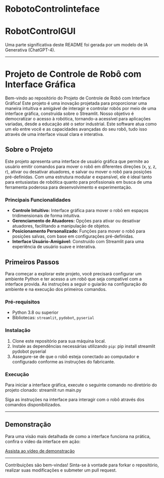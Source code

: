 # RobotoControlinteface

# RobotControlGUI
Uma parte significativa deste README foi gerada por um modelo de IA Generativa (ChatGPT-4).

---

# Projeto de Controle de Robô com Interface Gráfica

Bem-vindo ao repositório do Projeto de Controle de Robô com Interface Gráfica! Este projeto é uma inovação projetada para proporcionar uma maneira intuitiva e amigável de interagir e controlar robôs por meio de uma interface gráfica, construída sobre o Streamlit. Nosso objetivo é democratizar o acesso à robótica, tornando-a acessível para aplicações variadas, desde a educação até o setor industrial. Este software atua como um elo entre você e as capacidades avançadas do seu robô, tudo isso através de uma interface visual clara e interativa.

## Sobre o Projeto

Este projeto apresenta uma interface de usuário gráfica que permite ao usuário emitir comandos para mover o robô em diferentes direções (x, y, z, r), ativar ou desativar atuadores, e salvar ou mover o robô para posições pré-definidas. Com uma estrutura modular e expansível, ele é ideal tanto para entusiastas de robótica quanto para profissionais em busca de uma ferramenta poderosa para desenvolvimento e experimentação.

### Principais Funcionalidades

- **Controle Intuitivo:** Interface gráfica para mover o robô em espaços tridimensionais de forma intuitiva.
- **Gerenciamento de Atuadores:** Opções para ativar ou desativar atuadores, facilitando a manipulação de objetos.
- **Posicionamento Personalizado:** Funções para mover o robô para posições salvas, com base em configurações pré-definidas.
- **Interface Usuário-Amigável:** Construído com Streamlit para uma experiência de usuário suave e interativa.

## Primeiros Passos

Para começar a explorar este projeto, você precisará configurar um ambiente Python e ter acesso a um robô que seja compatível com a interface provida. As instruções a seguir o guiarão na configuração do ambiente e na execução dos primeiros comandos.

### Pré-requisitos

- Python 3.8 ou superior
- Bibliotecas: `streamlit`, `pydobot`, `pyserial`

### Instalação

1. Clone este repositório para sua máquina local.
2. Instale as dependências necessárias utilizando `pip`: pip install streamlit pydobot pyserial
3. Assegure-se de que o robô esteja conectado ao computador e configurado conforme as instruções do fabricante.

### Execução

Para iniciar a interface gráfica, execute o seguinte comando no diretório do projeto clonado:
streamlit run main.py

Siga as instruções na interface para interagir com o robô através dos comandos disponibilizados.

---

## Demonstração

Para uma visão mais detalhada de como a interface funciona na prática, confira o vídeo da interface em ação:

[Assista ao vídeo de demonstração](https://drive.google.com/file/d/1pX0lsIiA_Ld1RLF-lHpCifbECtNkpKI_/view?usp=sharing)

---

Contribuições são bem-vindas! Sinta-se à vontade para forkar o repositório, realizar suas modificações e submeter um pull request.

